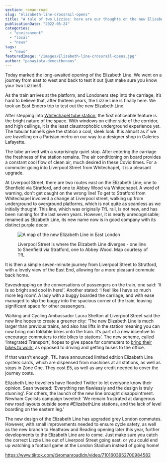 ```yaml
---
section: roman-road
slug: "elizabeth-line-crossrail-opens"
title: "A tale of two Lizzies: here are our thoughts on the new Elizabeth Line"
publicationDate: "2022-05-24"
categories: 
  - "environment"
  - "local"
  - "news"
tags: 
  - "news"
featuredImage: "/images/Elizabeth-line-crossrail-opens.jpg"
author: "panayiota-demosthenous"
---
```


Today marked the long-awaited opening of the Elizabeth Line. We went on a journey from east to west and back to test it out (just make sure you know your two Lizzies!).

As the train arrives at the platform, and Londoners step into the carriage, it’s hard to believe that, after thirteen years, the Lizzie Line is finally here. We took an East Enders trip to test out the new Elizabeth Line.

After stepping into [Whitechapel tube station](https://romanroadlondon.com/official-opening-date-elizabeth-line/), the first noticeable feature is the bright nature of the space. With windows on either side of the corridor, and high ceilings, it is the least claustrophobic underground experience yet. The tubular tunnels give the station a cool, sleek look. It is almost as if we are travelling on a Parisian metro on our way to a designer shop in Galeries Lafayette. 

The tube arrived with a surprisingly quiet stop. After entering the carriage the freshness of the station remains. The air conditioning on board provides a constant cool flow of clean air, much desired in these Covid times. For a commuter going into Liverpool Street from Whitechapel, it is a pleasant upgrade.

At Liverpool Street, there are two routes east on the Elizabeth Line; one to Shenfield via Stratford, and one to Abbey Wood via Whitechapel. A word of warning, don't get caught on the wrong line! To get to Stratford from Whitechapel involved a change at Liverpool street, walking up from underground to overground platforms, which is not quite as seamless as we initially thought. This line, which was originally TfL rail, is not new, and has been running for the last seven years. However, it is nearly unrecognisable; renamed as Elizabeth Line, its new name now is in good company with its distinct purple decor. 

<figure>

![A map of the new Elizabeth Line in East London](/images/elizabeth-line-map-east-london-1024x683.jpg)

<figcaption>

Liverpool Street is where the Elizabeth Line diverges - one line to Shenfield via Stratford, one to Abbey Wood. Map courtesy of TfL

</figcaption>

</figure>

It is then a simple seven-minute journey from Liverpool Street to Stratford, with a lovely view of the East End, allowing for a more pleasant commute back home.

Eavesdropping on the conversations of passengers on the train, one said: ‘It is so bright and cool in here!’. Another stated: ‘I feel like I have so much more leg room’. A lady with a buggy boarded the carriage, and with ease managed to slip the buggy into the spacious corner of the train, leaving significant space for other passengers.

Walking and Cycling Ambassador Laura Shelton at Liverpool Street said the new line hopes to create a greener city: ‘The new Elizabeth Line is much larger than previous trains, and also has lifts in the station meaning you can now bring non foldable bikes onto the train. It’s part of a new incentive to encourage commuters to ride bikes to stations’. The new scheme, called ‘Integrated Transport’, hopes to give space for commuters to [bring their bikes to work](https://tfl.gov.uk/travel-information/improvements-and-projects/everything-you-need-to-know-about-the-elizabeth-line#on-this-page-4), as opposed to driving and getting buses to the office. 

If that wasn’t enough, TfL have announced limited edition Elizabeth Line oysters cards, which are dispensed from machines at all stations, as well as stops in Zone One. They cost £5, as well as any credit needed to cover the journey costs. 

Elizabeth Line travellers have flooded Twitter to let everyone know their opinion. Sean tweeted: ‘Everything ran flawlessly and the design is truly stunning’. For others, the launch of the new line brought disappointment. Newham Cyclists campaign tweeted: ‘We remain frustrated at dangerous new road layouts outside some #ElizabethLine stations, and the lack of level boarding on the eastern leg.’ 

The new design of the Elizabeth Line has upgraded grey London commutes. However, with small improvements needed to ensure cycle safety, as well as the new branch to Heathrow and Reading opening later this year, further developments to the Elizabeth Line are to come. Just make sure you catch the correct Lizzie Line out of Liverpool Street going east, or you could end up watching a football game at the London Stadium instead of going home!

https://www.tiktok.com/@romanroadldn/video/7101603952700984582


